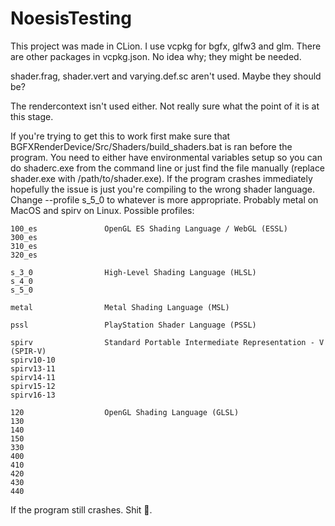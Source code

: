 # NoesisTesting
This project was made in CLion. I use vcpkg for bgfx, glfw3 and glm. There are other packages in vcpkg.json. No idea why; they might be needed. 

shader.frag, shader.vert and varying.def.sc aren't used. Maybe they should be?

The rendercontext isn't used either. Not really sure what the point of it is at this stage.

If you're trying to get this to work first make sure that BGFXRenderDevice/Src/Shaders/build_shaders.bat is ran before the program. You need to either have environmental variables setup so you can do shaderc.exe from the command line or just find the file manually (replace shader.exe with /path/to/shader.exe).
If the program crashes immediately hopefully the issue is just you're compiling to the wrong shader language. Change --profile s_5_0 to whatever is more appropriate. Probably metal on MacOS and spirv on Linux.
Possible profiles:
```
100_es               OpenGL ES Shading Language / WebGL (ESSL)
300_es
310_es
320_es

s_3_0                High-Level Shading Language (HLSL)
s_4_0
s_5_0

metal                Metal Shading Language (MSL)

pssl                 PlayStation Shader Language (PSSL)

spirv                Standard Portable Intermediate Representation - V (SPIR-V)
spirv10-10
spirv13-11
spirv14-11
spirv15-12
spirv16-13

120                  OpenGL Shading Language (GLSL)
130
140
150
330
400
410
420
430
440
```

If the program still crashes. Shit 🤷.
